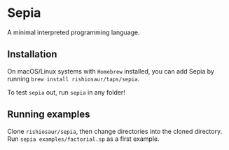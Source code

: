 # Sepia
A minimal interpreted programming language.

## Installation

On macOS/Linux systems with `Homebrew` installed, you can add Sepia by running `brew install rishiosaur/taps/sepia`.

To test `sepia` out, run `sepia` in any folder!

## Running examples

Clone `rishiosaur/sepia`, then change directories into the cloned directory. Run `sepia examples/factorial.sp` as a first example.